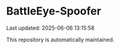 # BattleEye-Spoofer

Last updated: 2025-06-06 13:15:58

This repository is automatically maintained.
